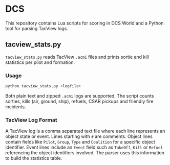 # DCS

This repository contains Lua scripts for scoring in DCS World and a Python tool for parsing TacView logs.

## tacview_stats.py

`tacview_stats.py` reads TacView `.acmi` files and prints sortie and kill statistics per pilot and formation.

### Usage

```bash
python tacview_stats.py <logfile>
```

Both plain text and zipped `.acmi` logs are supported. The script counts sorties, kills (air, ground, ship), refuels, CSAR pickups and friendly fire incidents.

### TacView Log Format

A TacView log is a comma separated text file where each line represents an object state or event. Lines starting with `#` are comments. Object lines contain fields like `Pilot`, `Group`, `Type` and `Coalition` for a specific object identifier. Event lines include an `Event` field such as `TakeOff`, `Kill` or `Refuel` referencing the object identifiers involved. The parser uses this information to build the statistics table.
